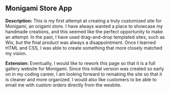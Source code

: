 ## Monigami Store App

**Description:** This is my first attempt at creating a truly customized site for Monigami, an origami store.  I have always wanted a place to showcase my handmade creations, and this seemed like the perfect opportunity to make an attempt.  In the past, I have used drag-and-drop templated sites, such as Wix, but the final product was always a disappointment.  Once I learned HTML and CSS, I was able to create something that more closely matched my vision.  

**Extension:** Eventually, I would like to rework this page so that it is a full gallery website for Monigami.  Since this initial version was created so early on in my coding career, I am looking forward to remaking the site so that it is cleaner and more organized.  I would also like customers to be able to email me with custom orders directly from the wesbite.
